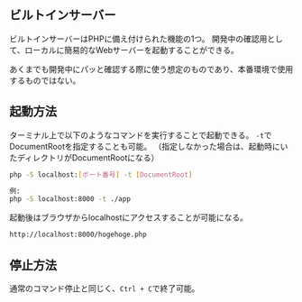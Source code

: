 ## ビルトインサーバー
ビルトインサーバーはPHPに備え付けられた機能の1つ。
開発中の確認用として、ローカルに簡易的なWebサーバーを起動することができる。

あくまでも開発中にパッと確認する際に使う想定のものであり、本番環境で使用するものではない。

## 起動方法
ターミナル上で以下のようなコマンドを実行することで起動できる。
`-t`でDocumentRootを指定することも可能。
（指定しなかった場合は、起動時にいたディレクトリがDocumentRootになる）
```bash
php -S localhost:[ポート番号] -t [DocumentRoot]

例:
php -S localhost:8000 -t ./app
```

起動後はブラウザからlocalhostにアクセスすることが可能になる。
```bash
http://localhost:8000/hogehoge.php
```

## 停止方法
通常のコマンド停止と同じく、`Ctrl + C`で終了可能。